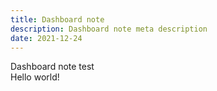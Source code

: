 ```yaml
---
title: Dashboard note
description: Dashboard note meta description
date: 2021-12-24
---
```


Dashboard note test  
Hello world!
